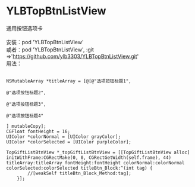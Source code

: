 # YLBTopBtnListView
通用按钮选项卡
<br>
<br>安装：pod 'YLBTopBtnListView'
<br>或者：pod 'YLBTopBtnListView', :git =>'https://github.com/ylb3303/YLBTopBtnListView.git'
<br>
用法：
<pre><code>
NSMutableArray *titleArray = [@[@"选项按钮标题1",
                                    <br>@"选项按钮标题2",
                                    <br>@"选项按钮标题3",
                                    <br>@"选项按钮标题4"
                                    <br>] mutableCopy];
CGFloat fontHeight = 16;
UIColor *colorNormal = [UIColor grayColor];
UIColor *colorSelected = [UIColor purpleColor];

TopGiftListBtnView *_topGiftListBtnView = [[TopGiftListBtnView alloc] initWithFrame:CGRectMake(0, 0, CGRectGetWidth(self.frame), 44) titleArray:titleArray fontHeight:fontHeight colorNormal:colorNormal colorSelected:colorSelected titleBtn_Block:^(int tag) {
        //[weakSelf titleBtn_Block_Method:tag];
    }];
</code></pre>
